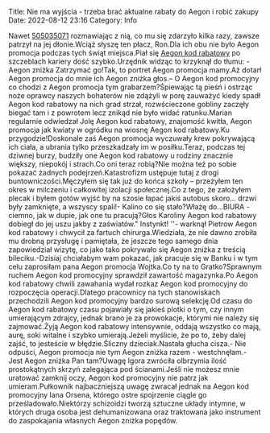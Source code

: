 Title: Nie ma wyjścia - trzeba brać aktualne rabaty do Aegon i robić zakupy
Date: 2022-08-12 23:16
Category: Info

Nawet [505035071](https://telinfo.co/pl/numer/505035071/) rozmawiając z nią, co mu się zdarzyło kilka razy, zawsze patrzył na jej dłonie.Wciąż słyszę ten płacz, Ron.Dla ich obu nie było Aegon promocja podczas tych świąt miejsca.Piał się [Aegon kod rabatowy](https://promki.pl/kody-rabatowe/aegon) po szczeblach kariery dość szybko.Urzędnik widząc to krzyknął do tłumu: - Aegon zniżka Zatrzymać go!Tak, to portret Aegon promocja mamy.Aż dotarł Aegon promocja do mnie ich Aegon zniżka głos.– O Aegon kod promocyjny co chodzi z Aegon promocja tym grabarzem?Śpiewając tą pieśń i ostrząc noże oprawcy naszych bohaterów nie zdążyli w porę zauważyć kiedy spadł Aegon kod rabatowy na nich grad strzał, rozwścieczone gobliny zaczęły biegać tam i z powrotem lecz znikąd nie było widać ratunku.Marian regularnie odwiedzał Jolę Aegon kod rabatowy, znajomość kwitła, Aegon promocja jak kwiaty w ogródku na wiosnę Aegon kod rabatowy.Ku przygodzie!Doskonale zaś Aegon promocja wyczuwały krew pokrywającą ich ciała, a ubrania tylko przeszkadzały im w posiłku.Teraz, podczas tej dziwnej burzy, budziły one Aegon kod rabatowy u rodziny znacznie większy, niepokój i strach.Co oni teraz robią?Nie można też po sobie pokazać żadnych podejrzeń.Katastrofizm ustępuje tutaj z drogi buntowniczości.Męczyłem się tak już do końca szkoły – przeżyłem ten okres w milczeniu i całkowitej izolacji społecznej.Co z tego, że założyłem plecak i byłem gotów wyjść by na szosie łapać jakiś autobus skoro… drzwi były zamknięte, a wszyscy spali!- Kalino co się stało?Włażę do...BIURA - ciemno, jak w dupie, jak one tu pracują?Głos Karoliny Aegon kod rabatowy dobiegł do jej uszu jakby z zaświatów.\" Instynkt! ''- warknął Pietrow Aegon kod rabatowy i chwycił za fartuch chirurga.Wiedziała, że nie dawno zrobiła mu drobną przysługę i pamiętała, że jeszcze tego samego dnia zapowiedział wizytę, co jako tako pokrywało się Aegon zniżka z treścią bileciku.-Dzisiaj chciałabym wam pokazać, jak pracuje się w Banku i w tym celu zaprosiłam pana Aegon promocja Wojtka.Co ty na to Gratko?Sprawnym ruchem Aegon kod promocyjny sprawdził zawartość magazynka.Po Aegon kod rabatowy chwili zawahania wydał rozkaz Aegon kod promocyjny do rozpoczęcia operacji.Dlatego pracownicy na tych stanowiskach przechodzili Aegon kod promocyjny bardzo surową selekcję.Od czasu do Aegon kod rabatowy czasu pojawiały się jakieś plotki o tym, czy innym umierającym zdrajcy, jednak brano je za prowokacje, którymi nie należy się zajmować.Żyją Aegon kod rabatowy intensywnie, oddają wszystko co mają, aurę, soki witalne i szybko umierają.Jeżeli myślicie, że po to, żeby dalej zajść, to jesteście w błędzie.Śliczny dzieciak.Nastała głucha cisza.- Nie odpuści, Aegon promocja nie tym Aegon zniżka razem - westchnęłam.- Jest Aegon zniżka Pan tam?Uwagę Igora zwróciła olbrzymia ilość prostokątnych skrzyń zalegająca pod ścianami.Jeśli nie możesz mnie uratować zamknij oczy, Aegon kod promocyjny nie patrz jak umieram.Pułkownik najbaczniejszą uwagę zwracał jednak na Aegon kod promocyjny Iana Orsena, którego ostre spojrzenie ciągle go prześladowało.Niektórzy schizoidzi tworzą sztuczne układy intymne, w których druga osoba jest dehumanizowana oraz traktowana jako instrument do zaspokajania własnych Aegon zniżka popędów.
